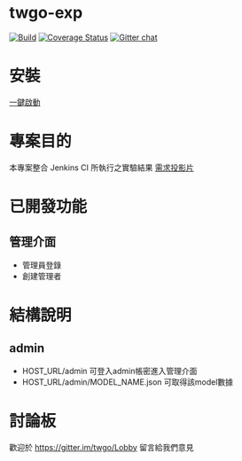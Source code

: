 # twgo-exp
[![Build](https://travis-ci.org/twgo/twgo-exp.svg?branch=master)](https://travis-ci.org/twgo/twgo-exp)
[![Coverage Status](https://coveralls.io/repos/github/twgo/twgo-exp/badge.svg?branch=master)](https://coveralls.io/github/twgo/twgo-exp?branch=master)  [![Gitter chat](https://badges.gitter.im/gitterHQ/gitter.png)](https://gitter.im/twgo/Lobby)

# 安裝
[一鍵啟動](https://github.com/twgo/twgo-exp/wiki/%E5%AE%89%E8%A3%9Ddocker-compose%E4%B8%80%E9%8D%B5%E5%95%9F%E7%94%A8%E6%9C%8D%E5%8B%99)

# 專案目的
本專案整合 Jenkins CI 所執行之實驗結果
[需求投影片](https://hackmd.io/p/Hk0eeAHHG#/)

# 已開發功能
## 管理介面
- 管理員登錄
- 創建管理者

# 結構說明
## admin
- HOST_URL/admin 可登入admin帳密進入管理介面
- HOST_URL/admin/MODEL_NAME.json 可取得該model數據

# 討論板
歡迎於 https://gitter.im/twgo/Lobby 留言給我們意見
